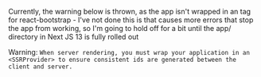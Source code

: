 Currently, the warning below is thrown, as the app isn't wrapped in an <SSRProvider> tag for react-bootstrap - I've not done this is that causes more errors that stop the app from working, so I'm going to hold off for a bit until the app/ directory in Next JS 13 is fully rolled out

Warning: `When server rendering, you must wrap your application in an <SSRProvider> to ensure consistent ids are generated between the client and server.`
